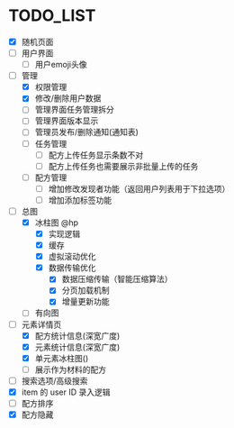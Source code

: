 # TODO_LIST

- [X] 随机页面
- [ ] 用户界面
  - [ ] 用户emoji头像
- [ ] 管理
  - [X] 权限管理
  - [X] 修改/删除用户数据
  - [ ] 管理界面任务管理拆分
  - [ ] 管理界面版本显示
  - [ ] 管理员发布/删除通知(通知表)
  - [ ] 任务管理
    - [ ] 配方上传任务显示条数不对
    - [ ] 配方上传任务也需要展示非批量上传的任务
  - [ ] 配方管理
    - [ ] 增加修改发现者功能（返回用户列表用于下拉选项）
    - [ ] 增加添加标签功能
- [ ] 总图
  - [X] 冰柱图 @hp
    - [X] 实现逻辑
    - [X] 缓存
    - [X] 虚拟滚动优化
    - [X] 数据传输优化
      - [X] 数据压缩传输（智能压缩算法）
      - [X] 分页加载机制
      - [X] 增量更新功能
  - [ ] 有向图
- [ ] 元素详情页
  - [X] 配方统计信息(深宽广度)
  - [X] 元素统计信息(深宽广度)
  - [X] 单元素冰柱图()
  - [ ] 展示作为材料的配方
- [ ] 搜索选项/高级搜索
- [X] item 的 user ID 录入逻辑
- [ ] 配方排序
- [X] 配方隐藏
